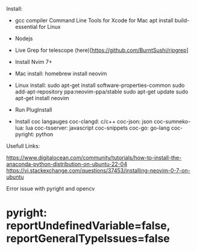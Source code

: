 Install: 
  - gcc compiler
    Command Line Tools for Xcode for Mac
    apt install build-essential for Linux
  - Nodejs
  - Live Grep for telescope (here)[https://github.com/BurntSushi/ripgrep]
  - Install Nvim 7+
  
  - Mac install:
    homebrew install neovim

  - Linux install:
    sudo apt-get install software-properties-common
    sudo add-apt-repository ppa:neovim-ppa/stable
    sudo apt-get update
    sudo apt-get install neovim

  - Run PlugInstall
  - Install coc langauges
    coc-clangd: c/c++
    coc-json: json
    coc-sumneko-lua: lua
    coc-tsserver: javascript
    coc-snippets
    coc-go: go-lang
    coc-pyright: python

Usefull Links:

  https://www.digitalocean.com/community/tutorials/how-to-install-the-anaconda-python-distribution-on-ubuntu-22-04
  https://vi.stackexchange.com/questions/37453/installing-neovim-0-7-on-ubuntu


Error issue with pyright and opencv
# pyright: reportUndefinedVariable=false, reportGeneralTypeIssues=false
